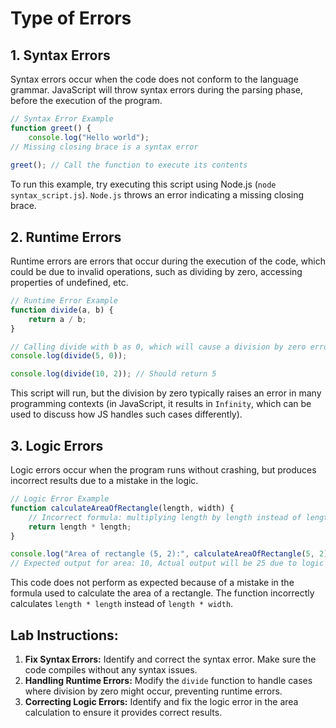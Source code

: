 # Type of Errors

## 1. Syntax Errors
Syntax errors occur when the code does not conform to the language grammar. JavaScript will throw syntax errors during the parsing phase, before the execution of the program.

```javascript
// Syntax Error Example
function greet() {
    console.log("Hello world");
// Missing closing brace is a syntax error
    
greet(); // Call the function to execute its contents
```
To run this example,  try executing this script using Node.js (`node syntax_script.js`). `Node.js` throws an error indicating a missing closing brace.

## 2. Runtime Errors
Runtime errors are errors that occur during the execution of the code, which could be due to invalid operations, such as dividing by zero, accessing properties of undefined, etc.

```javascript
// Runtime Error Example
function divide(a, b) {
    return a / b;
}

// Calling divide with b as 0, which will cause a division by zero error (in some languages; in JavaScript, it returns Infinity)
console.log(divide(5, 0));

console.log(divide(10, 2)); // Should return 5
```
This script will run, but the division by zero typically raises an error in many programming contexts (in JavaScript, it results in `Infinity`, which can be used to discuss how JS handles such cases differently).

## 3. Logic Errors
Logic errors occur when the program runs without crashing, but produces incorrect results due to a mistake in the logic.

```javascript
// Logic Error Example
function calculateAreaOfRectangle(length, width) {
    // Incorrect formula: multiplying length by length instead of length by width
    return length * length;
}

console.log("Area of rectangle (5, 2):", calculateAreaOfRectangle(5, 2));
// Expected output for area: 10, Actual output will be 25 due to logic error
```
This code does not perform as expected because of a mistake in the formula used to calculate the area of a rectangle. The function incorrectly calculates `length * length` instead of `length * width`.

## Lab Instructions:
1. **Fix Syntax Errors:** Identify and correct the syntax error. Make sure the code compiles without any syntax issues.
2. **Handling Runtime Errors:** Modify the `divide` function to handle cases where division by zero might occur, preventing runtime errors.
3. **Correcting Logic Errors:** Identify and fix the logic error in the area calculation to ensure it provides correct results.

